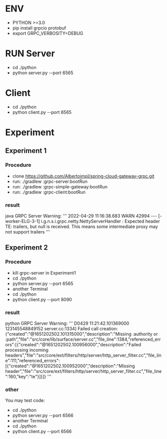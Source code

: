 # ENV
- PYTHON >=3.0
- pip install grpcio protobuf
- export GRPC_VERBOSITY=DEBUG

# RUN Server
- cd ./python
- python server.py --port 6565

# Client
- cd ./python
- python client.py --port 6565

# Experiment
## Experiment 1
### Procedure
- clone https://github.com/Albertoimpl/spring-cloud-gateway-grpc.git
- run:  ./gradlew :grpc-server:bootRun
- run: ./gradlew :grpc-simple-gateway:bootRun
- run: ./gradlew :grpc-client:bootRun

### result
java GRPC Server Warning:
'''
2022-04-29 11:16:38.683  WARN 42994 --- [-worker-ELG-3-1] i.g.n.s.i.grpc.netty.NettyServerHandler  : Expected header TE: trailers, but null is received. This means some intermediate proxy may not support trailers
'''

## Experiment 2
### Procedure
- kill grpc-server in Experiment1
- cd ./python
- python server.py --port 6565
- another Terminal
- cd ./python
- python client.py --port 8090


### result
python GRPC Server Warning:
'''
D0429 11:21:42.101369000 123145548849152 server.cc:1334]               Failed call creation: {"created":"@1651202502.101315000","description":"Missing :authority or :path","file":"src/core/lib/surface/server.cc","file_line":1384,"referenced_errors":[{"created":"@1651202502.100956000","description":"Failed processing incoming headers","file":"src/core/ext/filters/http/server/http_server_filter.cc","file_line":111,"referenced_errors":[{"created":"@1651202502.100952000","description":"Missing header","file":"src/core/ext/filters/http/server/http_server_filter.cc","file_line":160,"key":"te"}]}]}
'''

### other
You may test code:
- cd ./python
- python server.py --port 6566
- another Terminal
- cd ./python
- python client.py --port 6566